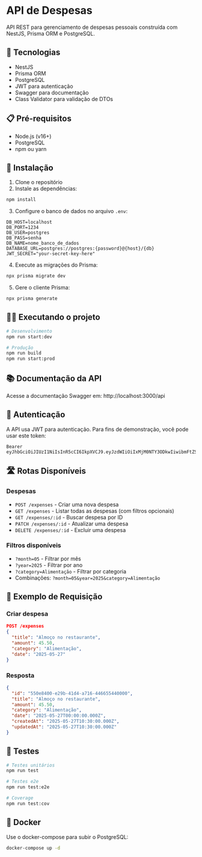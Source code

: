 # API de Despesas

API REST para gerenciamento de despesas pessoais construída com NestJS, Prisma ORM e PostgreSQL.

## 🚀 Tecnologias

- NestJS
- Prisma ORM
- PostgreSQL
- JWT para autenticação
- Swagger para documentação
- Class Validator para validação de DTOs

## 📋 Pré-requisitos

- Node.js (v16+)
- PostgreSQL
- npm ou yarn

## 🔧 Instalação

1. Clone o repositório
2. Instale as dependências:
```bash
npm install
```

3. Configure o banco de dados no arquivo `.env`:
```env
DB_HOST=localhost
DB_PORT=1234
DB_USER=postgres
DB_PASS=senha
DB_NAME=nome_banco_de_dados
DATABASE_URL=postgres://postgres:{password}@{host}/{db}
JWT_SECRET="your-secret-key-here"
```

4. Execute as migrações do Prisma:
```bash
npx prisma migrate dev
```

5. Gere o cliente Prisma:
```bash
npx prisma generate
```

## 🏃‍♂️ Executando o projeto

```bash
# Desenvolvimento
npm run start:dev

# Produção
npm run build
npm run start:prod
```

## 📚 Documentação da API

Acesse a documentação Swagger em: http://localhost:3000/api

## 🔐 Autenticação

A API usa JWT para autenticação. Para fins de demonstração, você pode usar este token:

```
Bearer eyJhbGciOiJIUzI1NiIsInR5cCI6IkpXVCJ9.eyJzdWIiOiIxMjM0NTY3ODkwIiwibmFtZSI6IkpvaG4gRG9lIiwiaWF0IjoxNTE2MjM5MDIyfQ.SflKxwRJSMeKKF2QT4fwpMeJf36POk6yJV_adQssw5c
```

## 🛣️ Rotas Disponíveis

### Despesas

- `POST /expenses` - Criar uma nova despesa
- `GET /expenses` - Listar todas as despesas (com filtros opcionais)
- `GET /expenses/:id` - Buscar despesa por ID
- `PATCH /expenses/:id` - Atualizar uma despesa
- `DELETE /expenses/:id` - Excluir uma despesa

### Filtros disponíveis

- `?month=05` - Filtrar por mês
- `?year=2025` - Filtrar por ano
- `?category=Alimentação` - Filtrar por categoria
- Combinações: `?month=05&year=2025&category=Alimentação`

## 📝 Exemplo de Requisição

### Criar despesa
```json
POST /expenses
{
  "title": "Almoço no restaurante",
  "amount": 45.50,
  "category": "Alimentação",
  "date": "2025-05-27"
}
```

### Resposta
```json
{
  "id": "550e8400-e29b-41d4-a716-446655440000",
  "title": "Almoço no restaurante",
  "amount": 45.50,
  "category": "Alimentação",
  "date": "2025-05-27T00:00:00.000Z",
  "createdAt": "2025-05-27T10:30:00.000Z",
  "updatedAt": "2025-05-27T10:30:00.000Z"
}
```

## 🧪 Testes

```bash
# Testes unitários
npm run test

# Testes e2e
npm run test:e2e

# Coverage
npm run test:cov
```

## 🐳 Docker

Use o docker-compose para subir o PostgreSQL:

```bash
docker-compose up -d
```
